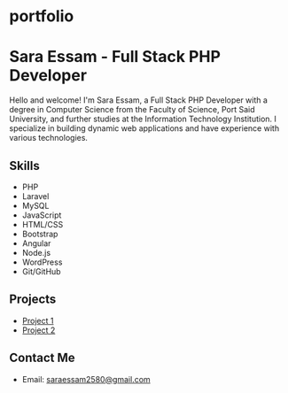 # portfolio
# Sara Essam - Full Stack PHP Developer
Hello and welcome! I'm Sara Essam, a Full Stack PHP Developer with a degree in Computer Science from the Faculty of Science, 
Port Said University, and further studies at the Information Technology Institution. 
I specialize in building dynamic web applications and have experience with various technologies.

## Skills
- PHP
- Laravel
- MySQL
- JavaScript
- HTML/CSS
- Bootstrap
- Angular
- Node.js
- WordPress
- Git/GitHub

## Projects
- [Project 1](Project_Link_1)
- [Project 2](Project_Link_2)

## Contact Me
- Email: saraessam2580@gmail.com
